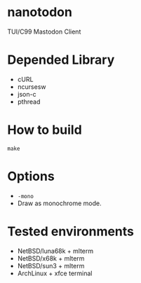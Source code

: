 # nanotodon
TUI/C99 Mastodon Client

# Depended Library
- cURL
- ncursesw
- json-c
- pthread

# How to build
```make```

# Options

- ```-mono```  
 - Draw as monochrome mode.

# Tested environments
- NetBSD/luna68k + mlterm
- NetBSD/x68k + mlterm
- NetBSD/sun3 + mlterm
- ArchLinux + xfce terminal
